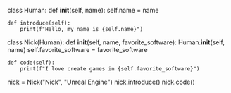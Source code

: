 class Human:
    def __init__(self, name):
        self.name = name

    def introduce(self):
        print(f"Hello, my name is {self.name}")

class Nick(Human):
    def __init__(self, name, favorite_software):
        Human.__init__(self, name)
        self.favorite_software = favorite_software

    def code(self):
        print(f"I love create games in {self.favorite_software}")

nick = Nick("Nick", "Unreal Engine")
nick.introduce()
nick.code()
